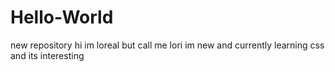 # Hello-World
new repository
hi im loreal but call me lori 
im new and currently learning css and its interesting
